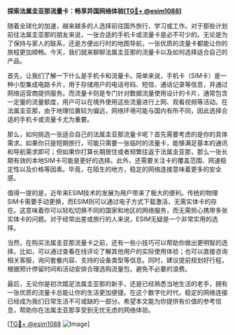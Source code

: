 **探索法属圭亚那流量卡：畅享异国网络体验[[TG💪+ @esim1088](https://t.me/s/esim1088)]**

随着全球化的加速，越来越多的人选择前往国外旅行、学习或工作。对于那些计划前往法属圭亚那的朋友来说，一张合适的手机卡或流量卡是必不可少的。无论是为了保持与家人的联系，还是方便出行时的地图导航，一张优质的流量卡都能让你的旅程更加顺畅。今天，我们就来聊聊法属圭亚那的流量卡以及如何选择适合自己的产品。

首先，让我们了解一下什么是手机卡和流量卡。简单来说，手机卡（SIM卡）是一种小型集成电路卡片，用于存储用户的电话号码、短信、通话记录等信息，并通过网络运营商提供服务。而流量卡则是专门针对数据流量使用设计的卡片，通常包含一定量的流量额度，用户可以在境外使用这些流量进行上网、观看视频等活动。在法属圭亚那，由于地理位置较为偏远，网络环境可能与国内有所不同，因此选择合适的手机卡或流量卡尤为重要。

那么，如何挑选一张适合自己的法属圭亚那流量卡呢？首先需要考虑的是你的具体需求。如果你只是短期旅行，可能只需要一张临时的流量卡，能够满足基本的通讯和导航需求即可；但如果你打算长期居住或者频繁往返于法属圭亚那，那么一张长期有效的本地SIM卡可能是更好的选择。此外，还需要关注卡的覆盖范围、网速稳定性以及价格等因素。毕竟，在陌生的地方，稳定的网络连接意味着更多的安全感。

值得一提的是，近年来ESIM技术的发展为用户带来了极大的便利。传统的物理SIM卡需要手动更换，而ESIM则可以通过电子方式下载激活，无需实体卡的存在。这意味着你可以轻松切换不同的国家和地区的网络服务，而无需担心携带多张实体卡的问题。对于经常出差或旅行的人来说，ESIM无疑是一个非常实用的选择。

当然，在购买法属圭亚那流量卡之前，还有一些小技巧可以帮助你做出更明智的选择。比如，可以通过查看在线评论了解其他用户的实际使用体验；也可以直接咨询相关客服，询问套餐内容、支持的设备类型等信息。同时，建议提前规划好行程，根据预计停留时间和活动安排合理选购流量包，避免不必要的浪费。

最后，无论你是初次踏足法属圭亚那的新手，还是已经熟悉当地生活的老手，拥有一张优质的流量卡总能让你的生活更加便捷。在这个数字化时代，稳定的网络连接已经成为我们日常生活不可或缺的一部分。希望本文能为你提供有价值的参考信息，帮助你在法属圭亚那享受到无忧无虑的网络体验。

[[TG💪+ @esim1088](https://t.me/s/esim1088) ![Image](https://i.postimg.cc/4NQfJmqS/Snipaste-2025-05-13-00-14-12.png)]